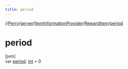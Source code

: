 ```yaml
---
title: period
---
```

//[Perry](../../../../index.html)/[server](../../index.html)/[ItemInformationProvider](../index.html)/[RewardItem](index.html)/[period](period.html)



# period



[jvm]\
var [period](period.html): [Int](https://kotlinlang.org/api/latest/jvm/stdlib/kotlin/-int/index.html) = 0




